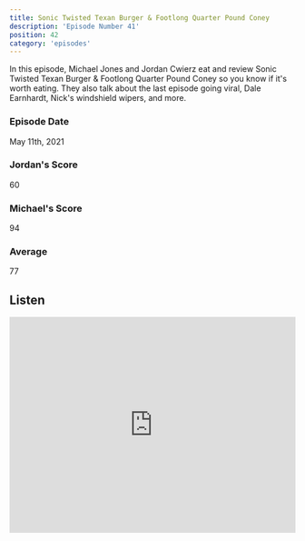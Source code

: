 ```yaml
---
title: Sonic Twisted Texan Burger & Footlong Quarter Pound Coney
description: 'Episode Number 41'
position: 42
category: 'episodes'
---
```


In this episode, Michael Jones and Jordan Cwierz eat and review Sonic Twisted Texan Burger & Footlong Quarter Pound Coney so you know if it's worth eating. They also talk about the last episode going viral, Dale Earnhardt, Nick's windshield wipers, and more.

### Episode Date

May 11th, 2021

### Jordan's Score

60

### Michael's Score

94

### Average

77

## Listen

<iframe src="https://open.spotify.com/embed-podcast/episode/2GSM83sVvu6qCwi3YluwfG" loading="lazy" style="border: 0; width: 100%; height: 380px;" allow="encrypted-media"></iframe>

